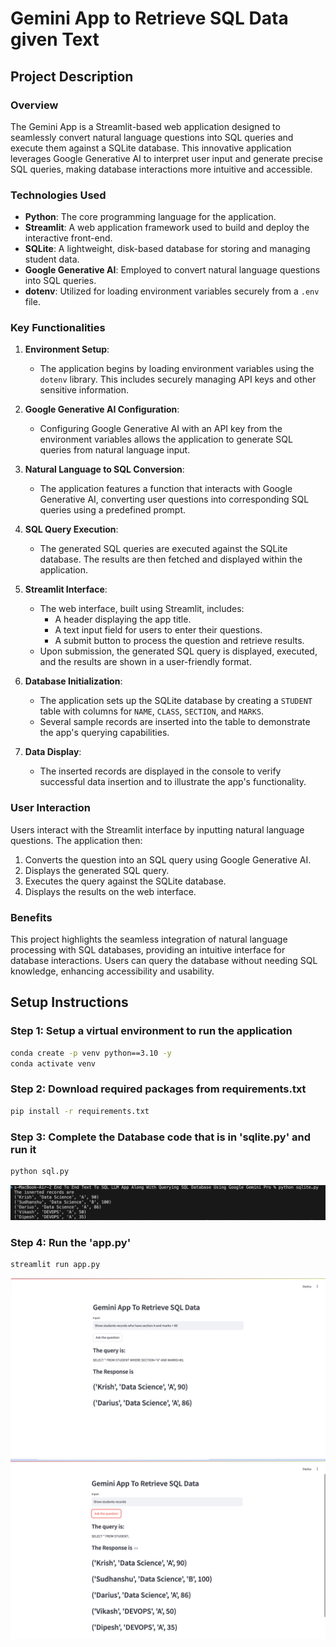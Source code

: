 # Gemini App to Retrieve SQL Data given Text

## Project Description

### Overview
The Gemini App is a Streamlit-based web application designed to seamlessly convert natural language questions into SQL queries and execute them against a SQLite database. This innovative application leverages Google Generative AI to interpret user input and generate precise SQL queries, making database interactions more intuitive and accessible.

### Technologies Used
- **Python**: The core programming language for the application.
- **Streamlit**: A web application framework used to build and deploy the interactive front-end.
- **SQLite**: A lightweight, disk-based database for storing and managing student data.
- **Google Generative AI**: Employed to convert natural language questions into SQL queries.
- **dotenv**: Utilized for loading environment variables securely from a `.env` file.

### Key Functionalities

1. **Environment Setup**:
   - The application begins by loading environment variables using the `dotenv` library. This includes securely managing API keys and other sensitive information.

2. **Google Generative AI Configuration**:
   - Configuring Google Generative AI with an API key from the environment variables allows the application to generate SQL queries from natural language input.

3. **Natural Language to SQL Conversion**:
   - The application features a function that interacts with Google Generative AI, converting user questions into corresponding SQL queries using a predefined prompt.

4. **SQL Query Execution**:
   - The generated SQL queries are executed against the SQLite database. The results are then fetched and displayed within the application.

5. **Streamlit Interface**:
   - The web interface, built using Streamlit, includes:
     - A header displaying the app title.
     - A text input field for users to enter their questions.
     - A submit button to process the question and retrieve results.
   - Upon submission, the generated SQL query is displayed, executed, and the results are shown in a user-friendly format.

6. **Database Initialization**:
   - The application sets up the SQLite database by creating a `STUDENT` table with columns for `NAME`, `CLASS`, `SECTION`, and `MARKS`.
   - Several sample records are inserted into the table to demonstrate the app's querying capabilities.

7. **Data Display**:
   - The inserted records are displayed in the console to verify successful data insertion and to illustrate the app's functionality.

### User Interaction
Users interact with the Streamlit interface by inputting natural language questions. The application then:
1. Converts the question into an SQL query using Google Generative AI.
2. Displays the generated SQL query.
3. Executes the query against the SQLite database.
4. Displays the results on the web interface.

### Benefits
This project highlights the seamless integration of natural language processing with SQL databases, providing an intuitive interface for database interactions. Users can query the database without needing SQL knowledge, enhancing accessibility and usability.

## Setup Instructions

### Step 1: Setup a virtual environment to run the application
```bash
conda create -p venv python==3.10 -y
conda activate venv
```

### Step 2: Download required packages from requirements.txt
```bash
pip install -r requirements.txt
```

### Step 3: Complete the Database code that is in 'sqlite.py' and run it
```bash
python sql.py
```
![Database](./images/running_sqlite.png)

### Step 4: Run the 'app.py'
```bash
streamlit run app.py
```

![examples](./images/app1.png)
![examples](./images/app2.png)

